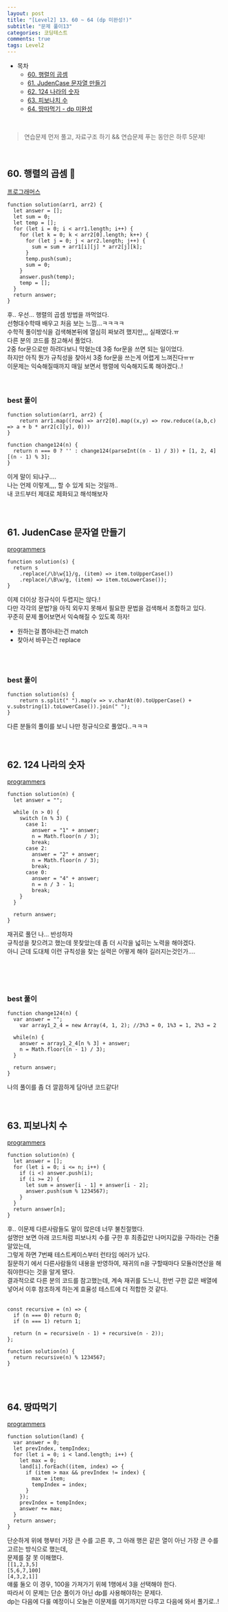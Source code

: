```yaml
---
layout: post
title: "[Level2] 13. 60 ~ 64 (dp 미완성!)"
subtitle: "문제 풀이13"
categories: 코딩테스트
comments: true
tags: Level2
---
```


- 목차
  - [60. 행렬의 곱셈](#)
  - [61. JudenCase 문자열 만들기](#)
  - [62. 124 나라의 숫자](#)
  - [63. 피보나치 수](#)
  - [64. 땅따먹기 - dp 미완성](#)

<br>

> 연습문제 먼저 풀고, 자료구조 하기 && 연습문제 푸는 동안은 하루 5문제!

<br>

## 60. 행렬의 곱셈 🤔

[프로그래머스](https://programmers.co.kr/learn/courses/30/lessons/12949) <br>

```
function solution(arr1, arr2) {
  let answer = [];
  let sum = 0;
  let temp = [];
  for (let i = 0; i < arr1.length; i++) {
    for (let k = 0; k < arr2[0].length; k++) {
      for (let j = 0; j < arr2.length; j++) {
        sum = sum + arr1[i][j] * arr2[j][k];
      }
      temp.push(sum);
      sum = 0;
    }
    answer.push(temp);
    temp = [];
  }
  return answer;
}
```

후.. 우선... 행렬의 곱셈 방법을 까먹었다.<br>
선형대수학때 배우고 처음 보는 느낌...ㅋㅋㅋㅋ<br>
수학적 풀이방식을 검색해본뒤에 열심히 짜보려 했지만,,, 실패였다.ㅠ<br>
다른 분의 코드를 참고해서 풀었다.<br>
2중 for문으로만 하려다보니 막혔는데 3중 for문을 쓰면 되는 일이었다.<br>
하지만 아직 뭔가 규칙성을 찾아서 3중 for문을 쓰는게 어렵게 느껴진다ㅠㅠ<br>
이문제는 익숙해질때까지 매일 보면서 행렬에 익숙해지도록 해야겠다..!<br><br><br>


### best 풀이

```
function solution(arr1, arr2) {
    return arr1.map((row) => arr2[0].map((x,y) => row.reduce((a,b,c) => a + b * arr2[c][y], 0)))
}
```

```
function change124(n) {
  return n === 0 ? '' : change124(parseInt((n - 1) / 3)) + [1, 2, 4][(n - 1) % 3];
}
```

이게 말이 되냐구....<br>
나는 언제 이렇게,,,, 할 수 있게 되는 것일까..<br>
내 코드부터 제대로 체화되고 해석해보자<br><br><br>

## 61. JudenCase 문자열 만들기

[programmers](https://programmers.co.kr/learn/courses/30/lessons/12951) <br>

```
function solution(s) {
  return s
    .replace(/\b\w{1}/g, (item) => item.toUpperCase())
    .replace(/\B\w/g, (item) => item.toLowerCase());
}
```

이제 더이상 정규식이 두렵지는 않다.!<br>
다만 각각의 문법?을 아직 외우지 못해서 필요한 문법을 검색해서 조합하고 있다.<br>
꾸준히 문제 풀어보면서 익숙해질 수 있도록 하자!<br>

- 원하는걸 뽑아내는건 match
- 찾아서 바꾸는건 replace


<br><br>

### best 풀이

```
function solution(s) {
    return s.split(" ").map(v => v.charAt(0).toUpperCase() + v.substring(1).toLowerCase()).join(" ");
}
```

다른 분들의 풀이를 보니 나만 정규식으로 풀었다..ㅋㅋㅋ<br><br><br>



## 62. 124 나라의 숫자

[programmers](https://programmers.co.kr/learn/courses/30/lessons/12899) <br>

```
function solution(n) {
  let answer = "";

  while (n > 0) {
    switch (n % 3) {
      case 1:
        answer = "1" + answer;
        n = Math.floor(n / 3);
        break;
      case 2:
        answer = "2" + answer;
        n = Math.floor(n / 3);
        break;
      case 0:
        answer = "4" + answer;
        n = n / 3 - 1;
        break;
    }
  }

  return answer;
}
```

재귀로 풀던 나... 반성하자<br>
규칙성을 찾으려고 했는데 못찾았는데 좀 더 시각을 넓히는 노력을 해야겠다.<br>
아니 근데 도대체 이런 규칙성을 찾는 실력은 어떻게 해야 길러지는것인가....

<br><br><br>

### best 풀이

```
function change124(n) {
  var answer = "";
    var array1_2_4 = new Array(4, 1, 2); //3%3 = 0, 1%3 = 1, 2%3 = 2

  while(n) {
    answer = array1_2_4[n % 3] + answer;
    n = Math.floor((n - 1) / 3);
  }

  return answer;
}

```

나의 풀이를 좀 더 깔끔하게 담아낸 코드같다!<br><br><br>



## 63. 피보나치 수

[programmers](https://programmers.co.kr/learn/courses/30/lessons/12945) <br>

```
function solution(n) {
  let answer = [];
  for (let i = 0; i <= n; i++) {
    if (i <) answer.push(i);
    if (i >= 2) {
      let sum = answer[i - 1] + answer[i - 2];
      answer.push(sum % 1234567);
    }
  }
  return answer[n];
}
```

후.. 이문제 다른사람들도 말이 많은데 너무 불친절했다.<br>
설명만 보면 아래 코드처럼 피보나치 수를 구한 후 최종값만 나머지값을 구하라는 건줄 알았는데,<br>
그렇게 하면 7번째 테스트케이스부터 런타임 에러가 났다.<br>
질문하기 에서 다른사람들의 내용을 반영하여, 재귀의 n을 구할때마다 모듈러연산을 해줘야한다는 것을 알게 됐다.<br>
결과적으로 다른 분의 코드를 참고했는데, 계속 재귀를 도느니, 한번 구한 값은 배열에 넣어서 이후 참조하게 하는게 효율성 테스트에 더 적합한 것 같다.<br><br>

```
const recursive = (n) => {
  if (n === 0) return 0;
  if (n === 1) return 1;

  return (n = recursive(n - 1) + recursive(n - 2));
};

function solution(n) {
  return recursive(n) % 1234567;
}
```



<br><br>


## 64. 땅따먹기

[programmers](https://programmers.co.kr/learn/courses/30/lessons/12913) <br>

```
function solution(land) {
  var answer = 0;
  let prevIndex, tempIndex;
  for (let i = 0; i < land.length; i++) {
    let max = 0;
    land[i].forEach((item, index) => {
      if (item > max && prevIndex != index) {
        max = item;
        tempIndex = index;
      }
    });
    prevIndex = tempIndex;
    answer += max;
  }
  return answer;
}
```

단순하게 위에 행부터 가장 큰 수를 고른 후, 그 아래 행은 같은 열이 아닌 가장 큰 수를 고르는 방식으로 했는데,<br>
문제를 잘 못 이해했다.<br>
`[[1,2,3,5]`<br>
`[5,6,7,100]`<br>
`[4,3,2,1]]`<br>
얘룰 둘오 이 경우, 100을 가져가기 위헤 1행에서 3을 선택해야 한다.<br>
따라서 이 문제는 단순 풀이가 아닌 dp를 사용해야하는 문제다.<br>
dp는 다음에 다룰 예정이니 오늘은 이문제를 여기까지만 다루고 다음에 와서 풀기로..!

<br><br><br>
